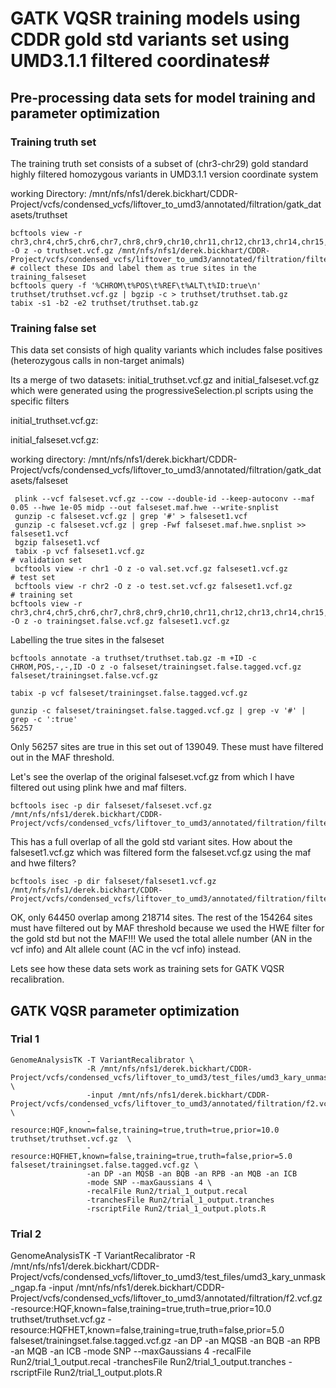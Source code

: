 # GATK VQSR training models using CDDR gold std variants set using UMD3.1.1 filtered coordinates#

## Pre-processing data sets for model training and parameter optimization ##

### Training truth set ###

The training truth set consists of a subset of (chr3-chr29) gold standard highly filtered homozygous variants in UMD3.1.1 version coordinate system

working Directory: /mnt/nfs/nfs1/derek.bickhart/CDDR-Project/vcfs/condensed_vcfs/liftover_to_umd3/annotated/filtration/gatk_datasets/truthset
	
	bcftools view -r chr3,chr4,chr5,chr6,chr7,chr8,chr9,chr10,chr11,chr12,chr13,chr14,chr15,chr16,chr17,chr18,chr19,chr20,chr21,chr22,chr23,chr24,chr25,chr26,chr27,chr28,chr29 -O z -o truthset.vcf.gz /mnt/nfs/nfs1/derek.bickhart/CDDR-Project/vcfs/condensed_vcfs/liftover_to_umd3/annotated/filtration/filtered_run3/selected.snps.vcf.gz
	# collect these IDs and label them as true sites in the training_falseset
	bcftools query -f '%CHROM\t%POS\t%REF\t%ALT\t%ID:true\n' truthset/truthset.vcf.gz | bgzip -c > truthset/truthset.tab.gz
 	tabix -s1 -b2 -e2 truthset/truthset.tab.gz


### Training false set ###

This data set consists of high quality variants which includes false positives (heterozygous calls in non-target animals)

Its a merge of two datasets: initial_truthset.vcf.gz and initial_falseset.vcf.gz which were generated using the progressiveSelection.pl scripts using the specific filters

initial_truthset.vcf.gz: 

initial_falseset.vcf.gz:  


working directory: /mnt/nfs/nfs1/derek.bickhart/CDDR-Project/vcfs/condensed_vcfs/liftover_to_umd3/annotated/filtration/gatk_datasets/falseset
 
     plink --vcf falseset.vcf.gz --cow --double-id --keep-autoconv --maf 0.05 --hwe 1e-05 midp --out falseset.maf.hwe --write-snplist
     gunzip -c falseset.vcf.gz | grep '#' > falseset1.vcf
     gunzip -c falseset.vcf.gz | grep -Fwf falseset.maf.hwe.snplist >> falseset1.vcf
     bgzip falseset1.vcf
     tabix -p vcf falseset1.vcf.gz
	# validation set
     bcftools view -r chr1 -O z -o val.set.vcf.gz falseset1.vcf.gz 
	# test set
     bcftools view -r chr2 -O z -o test.set.vcf.gz falseset1.vcf.gz 
	# training set     
	bcftools view -r chr3,chr4,chr5,chr6,chr7,chr8,chr9,chr10,chr11,chr12,chr13,chr14,chr15,chr16,chr17,chr18,chr19,chr20,chr21,chr22,chr23,chr24,chr25,chr26,chr27,chr28,chr29 -O z -o trainingset.false.vcf.gz falseset1.vcf.gz


Labelling the true sites in the falseset

	bcftools annotate -a truthset/truthset.tab.gz -m +ID -c CHROM,POS,-,-,ID -O z -o falseset/trainingset.false.tagged.vcf.gz falseset/trainingset.false.vcf.gz

	tabix -p vcf falseset/trainingset.false.tagged.vcf.gz
    
    gunzip -c falseset/trainingset.false.tagged.vcf.gz | grep -v '#' | grep -c ':true'
	56257

Only 56257 sites are true in this set out of 139049. These must have filtered out in the MAF threshold. 

Let's see the overlap of the original falseset.vcf.gz from which I have filtered out using plink hwe and maf filters.
	
	bcftools isec -p dir falseset/falseset.vcf.gz /mnt/nfs/nfs1/derek.bickhart/CDDR-Project/vcfs/condensed_vcfs/liftover_to_umd3/annotated/filtration/filtered_run3/selected.snps.vcf.gz

This has a full overlap of all the gold std variant sites. How about the falseset1.vcf.gz which was filtered form the falseset.vcf.gz using the maf and hwe filters?

	bcftools isec -p dir falseset/falseset1.vcf.gz /mnt/nfs/nfs1/derek.bickhart/CDDR-Project/vcfs/condensed_vcfs/liftover_to_umd3/annotated/filtration/filtered_run3/selected.snps.vcf.gz

OK, only 64450 overlap among 218714 sites. The rest of the 154264 sites must have filtered out by MAF threshold because we used the HWE filter for the gold std but not the MAF!!! We used the total allele number (AN in the vcf info) and Alt allele count (AC in the vcf info) instead. 

Lets see how these data sets work as training sets for GATK VQSR recalibration.

## GATK VQSR parameter optimization ##

### Trial 1 ###

	GenomeAnalysisTK -T VariantRecalibrator \
					 -R /mnt/nfs/nfs1/derek.bickhart/CDDR-Project/vcfs/condensed_vcfs/liftover_to_umd3/test_files/umd3_kary_unmask_ngap.fa \ 
					 -input /mnt/nfs/nfs1/derek.bickhart/CDDR-Project/vcfs/condensed_vcfs/liftover_to_umd3/annotated/filtration/f2.vcf.gz \
					 -resource:HQF,known=false,training=true,truth=true,prior=10.0 truthset/truthset.vcf.gz  \
					 -resource:HQFHET,known=false,training=true,truth=false,prior=5.0 falseset/trainingset.false.tagged.vcf.gz \
					 -an DP -an MQSB -an BQB -an RPB -an MQB -an ICB
					 -mode SNP --maxGaussians 4 \
					 -recalFile Run2/trial_1_output.recal 
					 -tranchesFile Run2/trial_1_output.tranches 
					 -rscriptFile Run2/trial_1_output.plots.R



### Trial 2 ###




GenomeAnalysisTK -T VariantRecalibrator -R /mnt/nfs/nfs1/derek.bickhart/CDDR-Project/vcfs/condensed_vcfs/liftover_to_umd3/test_files/umd3_kary_unmask_ngap.fa -input /mnt/nfs/nfs1/derek.bickhart/CDDR-Project/vcfs/condensed_vcfs/liftover_to_umd3/annotated/filtration/f2.vcf.gz -resource:HQF,known=false,training=true,truth=true,prior=10.0 truthset/truthset.vcf.gz -resource:HQFHET,known=false,training=true,truth=false,prior=5.0 falseset/trainingset.false.tagged.vcf.gz -an DP -an MQSB -an BQB -an RPB -an MQB -an ICB -mode SNP --maxGaussians 4 -recalFile Run2/trial_1_output.recal -tranchesFile Run2/trial_1_output.tranches -rscriptFile Run2/trial_1_output.plots.R
 



  
